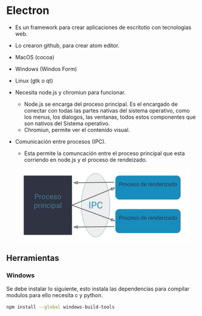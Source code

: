 # Electron

* Es un framework para crear aplicaciones de escritotio con tecnologias web.

* Lo crearon github, para crear atom editor.

* MacOS (cocoa)

* Windows (Windos Form)

* Linux (gtk o qt)

* Necesita node.js y chromiun para funcionar.

  * Node.js se encarga del proceso principal. Es el encargado de conectar con todas las partes nativas del sistema operativo, como los menus, los dialogos, las ventanas, todos estos componentes que son nativos del Sistema operativo.
  * Chromiun, permite ver el contenido visual.

* Comunicación entre procesos (IPC).

  * Esta permite la comuncación entre el proceso principal que esta corriendo en node.js y el proceso de rendeizado.

  ![image-20200919171321900](./assets/ipc.png)

## Herramientas

### Windows

Se debe instalar lo siguiente, esto instala las dependencias para compilar modulos para ello necesita c y python.

```bash
npm install --global windows-build-tools
```

